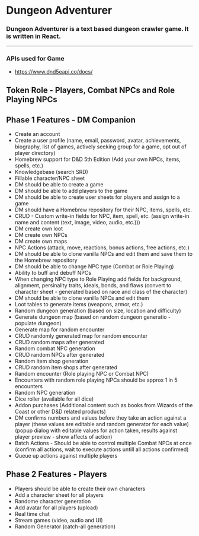# Dungeon Adventurer

### Dungeon Adventurer is a text based dungeon crawler game. It is written in React.

---

### APIs used for Game

-   https://www.dnd5eapi.co/docs/

## Token Role - Players, Combat NPCs and Role Playing NPCs

## Phase 1 Features - DM Companion

-   Create an account
-   Create a user profile (name, email, password, avatar, achievements, biography, list of games, actively seeking group for a game, opt out of player directory)
-   Homebrew support for D&D 5th Edition (Add your own NPCs, items, spells, etc.)
-   Knowledgebase (search SRD)
-   Fillable character/NPC sheet
-   DM should be able to create a game
-   DM should be able to add players to the game
-   DM should be able to create user sheets for players and assign to a game
-   DM should have a Homebrew repository for their NPC, items, spells, etc.
-   CRUD - Custom write-in fields for NPC, item, spell, etc. (assign write-in name and content (text, image, video, audio, etc.)))
-   DM create own loot
-   DM create own NPCs
-   DM create own maps
-   NPC Actions (attack, move, reactions, bonus actions, free actions, etc.)
-   DM should be able to clone vanilla NPCs and edit them and save them to the Homebrew repository
-   DM should be able to change NPC type (Combat or Role Playing)
-   Ability to buff and debuff NPCs
-   When changing NPC type to Role Playing add fields for background, alignment, persinality traits, ideals, bonds, and flaws (convert to character sheet - generated based on race and class of the character)
-   DM should be able to clone vanilla NPCs and edit them
-   Loot tables to generate items (weapons, armor, etc.)
-   Random dungeon generation (based on size, location and difficulty)
-   Generate dungeon map (based on random dungeon generatio - populate dungeon)
-   Generate map for random encounter
-   CRUD randomly generated map for random encounter
-   CRUD random maps after generated
-   Random combat NPC generation
-   CRUD random NPCs after generated
-   Random item shop generation
-   CRUD random item shops after generated
-   Random encounter (Role playing NPC or Combat NPC)
-   Encounters with random role playing NPCs should be approx 1 in 5 encounters
-   Random NPC generation
-   Dice roller (available for all dice)
-   Addon purchases (Additional content such as books from Wizards of the Coast or other D&D related products)
-   DM confirms numbers and values before they take an action against a player (these values are editable and random generator for each value) (popup dialog with editable values for action taken, results against player preview - show affects of action)
-   Batch Actions - Should be able to control multiple Combat NPCs at once (confirm all actions, wait to execute actions untill all actions confirmed)
-   Queue up actions against multiple players

## Phase 2 Features - Players

-   Players should be able to create their own characters
-   Add a character sheet for all players
-   Randome character generation
-   Add avatar for all players (upload)
-   Real time chat
-   Stream games (video, audio and UI)
-   Random Generator (catch-all generation)
